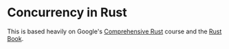 # Concurrency in Rust

This is based heavily on Google's [Comprehensive Rust](https://google.github.io/comprehensive-rust/concurrency/welcome.html) course
and the [Rust Book](https://doc.rust-lang.org/book/ch16-00-concurrency.html).
